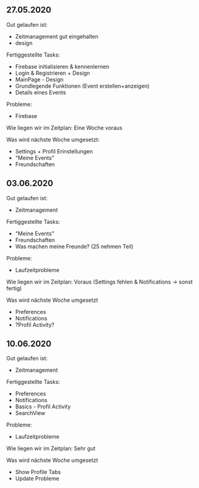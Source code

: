 ## 27.05.2020

Gut gelaufen ist:
+ Zeitmanagement gut eingehalten
+ design

Fertiggestellte Tasks:
- Firebase initialisieren & kennenlernen
- Login & Registrieren + Design
- MainPage - Design
- Grundlegende Funktionen (Event erstellen+anzeigen)
- Details eines Events

Probleme:
- Firebase

Wie liegen wir im Zeitplan:
Eine Woche voraus

Was wird nächste Woche umgesetzt:
- Settings + Profil Erinstellungen
- "Meine Events"
- Freundschaften

## 03.06.2020

Gut gelaufen ist:
+ Zeitmanagement
 
Fertiggestellte Tasks:
+ "Meine Events"
+ Freundschaften
+ Was machen meine Freunde? (25 nehmen Teil)

Probleme:
- Laufzeitprobleme

Wie liegen wir im Zeitplan:
Voraus (Settings fehlen & Notifications -> sonst fertig)

Was wird nächste Woche umgesetzt
- Preferences
- Notifications
- ?Profil Activity?

## 10.06.2020

Gut gelaufen ist:
+ Zeitmanagement
 
Fertiggestellte Tasks:
- Preferences
- Notifications
- Basics - Profil Activity
- SearchView

Probleme:
- Laufzeitprobleme

Wie liegen wir im Zeitplan:
Sehr gut

Was wird nächste Woche umgesetzt
- Show Profile Tabs
- Update Probleme

